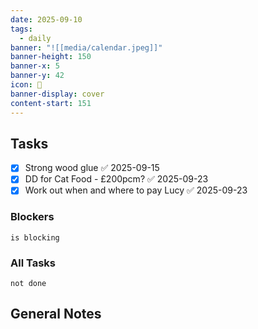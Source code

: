 ```yaml
---
date: 2025-09-10
tags:
  - daily
banner: "![[media/calendar.jpeg]]"
banner-height: 150
banner-x: 5
banner-y: 42
icon: 📆
banner-display: cover
content-start: 151
---
```

## Tasks

- [x] Strong wood glue ✅ 2025-09-15
- [x] DD for Cat Food - £200pcm? ✅ 2025-09-23
- [x] Work out when and where to pay Lucy ✅ 2025-09-23

### Blockers
```tasks
is blocking
```

### All Tasks
```tasks
not done
```

## General Notes
